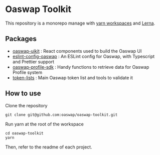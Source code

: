 # Oaswap Toolkit

This repository is a monorepo manage with [yarn workspaces](https://classic.yarnpkg.com/en/docs/workspaces/) and [Lerna](https://lerna.js.org/). 

## Packages

- [oaswap-uikit](https://github.com/oaswap/oaswap-toolkit/tree/master/packages/oaswap-uikit) : React components used to build the Oaswap UI
- [eslint-config-oaswap](https://github.com/oaswap/oaswap-toolkit/tree/master/packages/eslint-config-oaswap) : An ESLint config for Oaswap, with Typescript and Prettier support
- [oaswap-profile-sdk](https://github.com/oaswap/oaswap-toolkit/tree/master/packages/oaswap-profile-sdk) : Handy functions to retrieve data for Oaswap Profile system
- [token-lists](https://github.com/oaswap/oaswap-toolkit/tree/master/packages/token-lists) : Main Oaswap token list and tools to validate it

## How to use

Clone the repository 

```
git clone git@github.com:oaswap/oaswap-toolkit.git
```

Run yarn at the root of the workspace

```
cd oaswap-toolkit
yarn
```

Then, refer to the readme of each project.
